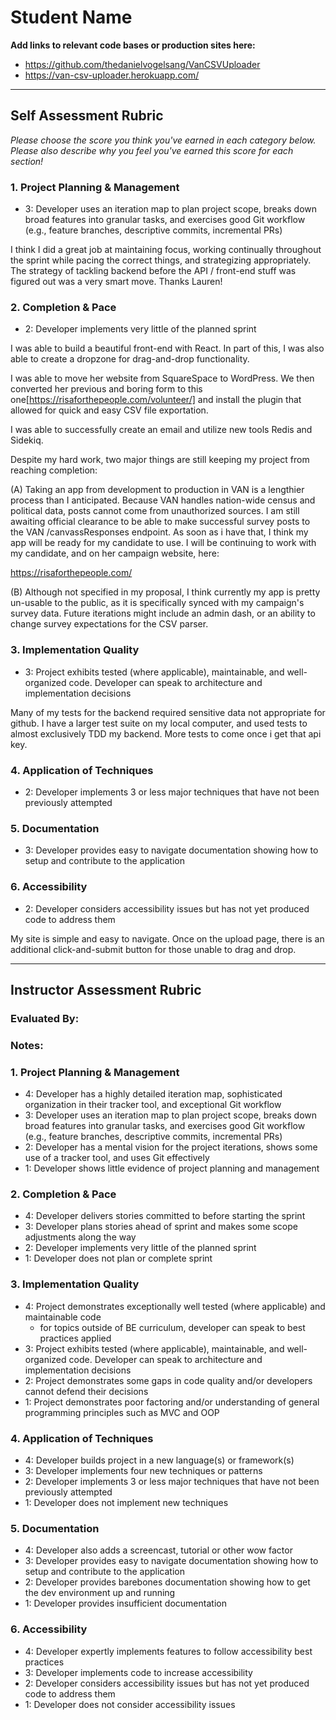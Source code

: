 # Student Name

**Add links to relevant code bases or production sites here:**

* https://github.com/thedanielvogelsang/VanCSVUploader
* https://van-csv-uploader.herokuapp.com/

---------------

Self Assessment Rubric
------------

_Please choose the score you think you've earned in each category below. Please also describe why you feel you've earned this score for each section!_

### 1. Project Planning & Management

*   3: Developer uses an iteration map to plan project scope, breaks down broad features into granular tasks, and exercises good Git workflow (e.g., feature branches, descriptive commits, incremental PRs)

I think I did a great job at maintaining focus, working continually throughout the sprint while pacing the correct things, and strategizing appropriately. The strategy of tackling backend before the API / front-end stuff was figured out was a very smart move. Thanks Lauren!

### 2. Completion & Pace

*   2: Developer implements very little of the planned sprint

I was able to build a beautiful front-end with React.
In part of this, I was also able to create a dropzone for drag-and-drop functionality.

I was able to move her website from SquareSpace to WordPress. We then converted her previous and boring form to this one[https://risaforthepeople.com/volunteer/] and install the plugin that allowed for quick and easy CSV file exportation.

I was able to successfully create an email and utilize new tools Redis and Sidekiq.

Despite my hard work, two major things are still keeping my project from reaching completion:

(A) Taking an app from development to production in VAN is a lengthier process than I anticipated. Because VAN handles nation-wide census and political data, posts cannot come from unauthorized sources. I am still awaiting official clearance to be able to make successful survey posts to the VAN /canvassResponses endpoint. As soon as i have that, I think my app will be ready for my candidate to use. I will be continuing to work with my candidate, and on her campaign website, here:

https://risaforthepeople.com/

(B) Although not specified in my proposal, I think currently my app is pretty un-usable to the public, as it is specifically synced with my campaign's survey data. Future iterations might include an admin dash, or an ability to change survey expectations for the CSV parser.

### 3. Implementation Quality

*   3: Project exhibits tested (where applicable), maintainable, and well-organized code. Developer can speak to architecture and implementation decisions

Many of my tests for the backend required sensitive data not appropriate for github. I have a larger test suite on my local computer, and used tests to almost exclusively TDD my backend. More tests to come once i get that api key.

### 4. Application of Techniques

*   2: Developer implements 3 or less major techniques that have not been previously attempted

### 5. Documentation

*   3: Developer provides easy to navigate documentation showing how to setup and contribute to the application

### 6. Accessibility

*   2: Developer considers accessibility issues but has not yet produced code to address them

My site is simple and easy to navigate. Once on the upload page, there is an additional click-and-submit button for those unable to drag and drop.

---------------

Instructor Assessment Rubric
------------

### Evaluated By:

### Notes:

### 1. Project Planning & Management

*   4: Developer has a highly detailed iteration map, sophisticated organization in their tracker tool, and exceptional Git workflow
*   3: Developer uses an iteration map to plan project scope, breaks down broad features into granular tasks, and exercises good Git workflow (e.g., feature branches, descriptive commits, incremental PRs)
*   2: Developer has a mental vision for the project iterations, shows some use of a tracker tool, and uses Git effectively
*   1: Developer shows little evidence of project planning and management

### 2. Completion & Pace

*   4: Developer delivers stories committed to before starting the sprint
*   3: Developer plans stories ahead of sprint and makes some scope adjustments along the way
*   2: Developer implements very little of the planned sprint
*   1: Developer does not plan or complete sprint

### 3. Implementation Quality

*   4: Project demonstrates exceptionally well tested (where applicable) and maintainable code
      * for topics outside of BE curriculum, developer can speak to best practices applied
*   3: Project exhibits tested (where applicable), maintainable, and well-organized code. Developer can speak to architecture and implementation decisions
*   2: Project demonstrates some gaps in code quality and/or developers cannot defend their decisions
*   1: Project demonstrates poor factoring and/or understanding of general programming principles such as MVC and OOP

### 4. Application of Techniques

*   4: Developer builds project in a new language(s) or framework(s)
*   3: Developer implements four new techniques or patterns
*   2: Developer implements 3 or less major techniques that have not been previously attempted
*   1: Developer does not implement new techniques

### 5. Documentation

*   4: Developer also adds a screencast, tutorial or other wow factor
*   3: Developer provides easy to navigate documentation showing how to setup and contribute to the application
*   2: Developer provides barebones documentation showing how to get the dev environment up and running
*   1: Developer provides insufficient documentation

### 6. Accessibility

*   4: Developer expertly implements features to follow accessibility best practices
*   3: Developer implements code to increase accessibility
*   2: Developer considers accessibility issues but has not yet produced code to address them
*   1: Developer does not consider accessibility issues
